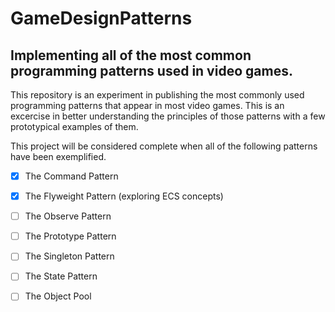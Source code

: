 # GameDesignPatterns
## Implementing all of the most common programming patterns used in video games.

This repository is an experiment in publishing the most commonly used programming patterns that appear in most video games. 
This is an excercise in better understanding the principles of those patterns with a few prototypical examples of them.

This project will be considered complete when all of the following patterns have been exemplified.


- [x] The Command Pattern
- [x] The Flyweight Pattern (exploring ECS concepts)
- [ ] The Observe Pattern
- [ ] The Prototype Pattern
- [ ] The Singleton Pattern 
- [ ] The State Pattern
- [ ] The Object Pool

